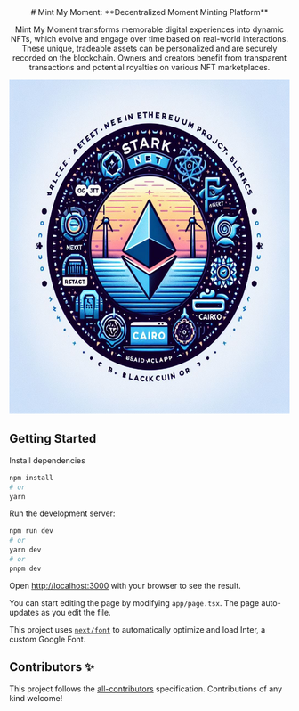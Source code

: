 <div align="center">
# Mint My Moment: **Decentralized Moment Minting Platform**

Mint My Moment transforms memorable digital experiences into dynamic NFTs, which evolve and engage over time based on real-world interactions. These unique, tradeable assets can be personalized and are securely recorded on the blockchain. Owners and creators benefit from transparent transactions and potential royalties on various NFT marketplaces.

  <img src="docs/images/logo.jpeg" height="600" width="600">
  <br />

</div>

## Getting Started

Install dependencies
```bash
npm install
# or
yarn
```


Run the development server:

```bash
npm run dev
# or
yarn dev
# or
pnpm dev
```

Open [http://localhost:3000](http://localhost:3000) with your browser to see the result.

You can start editing the page by modifying `app/page.tsx`. The page auto-updates as you edit the file.

This project uses [`next/font`](https://nextjs.org/docs/basic-features/font-optimization) to automatically optimize and load Inter, a custom Google Font.


## Contributors ✨

<!-- ALL-CONTRIBUTORS-LIST:START - Do not remove or modify this section -->
<!-- prettier-ignore-start -->
<!-- markdownlint-disable -->

<!-- markdownlint-restore -->
<!-- prettier-ignore-end -->

<!-- ALL-CONTRIBUTORS-LIST:END -->

This project follows the [all-contributors](https://github.com/all-contributors/all-contributors) specification. Contributions of any kind welcome!



